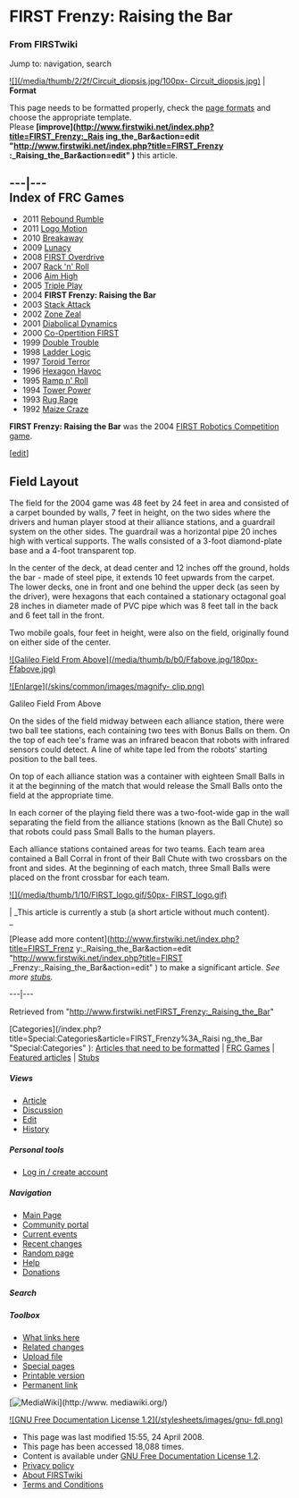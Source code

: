 

# FIRST Frenzy: Raising the Bar

### From FIRSTwiki

Jump to: navigation, search

[![](/media/thumb/2/2f/Circuit_diopsis.jpg/100px-
Circuit_diopsis.jpg)](Image:Circuit_diopsis.jpg "" ) |  **Format**  

This page needs to be formatted properly, check the [page
formats](FIRSTwiki:Page_formats "FIRSTwiki:Page formats" ) and
choose the appropriate template.  
Please **[improve](http://www.firstwiki.net/index.php?title=FIRST_Frenzy:_Rais
ing_the_Bar&action=edit "http://www.firstwiki.net/index.php?title=FIRST_Frenzy
:_Raising_the_Bar&action=edit" )** this article.  
  
---|---  
Index of FRC Games  
---  
  
  * 2011 [Rebound Rumble](Rebound_Rumble "Rebound Rumble" )
  * 2011 [Logo Motion](Logo_Motion "Logo Motion" )
  * 2010 [Breakaway](Breakaway "Breakaway" )
  * 2009 [Lunacy](Lunacy "Lunacy" )
  * 2008 [FIRST Overdrive](FIRST_Overdrive "FIRST Overdrive" )
  * 2007 [Rack 'n' Roll](Rack_%27n%27_Roll "Rack 'n' Roll" )
  * 2006 [Aim High](Aim_High "Aim High" )
  * 2005 [Triple Play](Triple_Play "Triple Play" )
  * 2004 **FIRST Frenzy: Raising the Bar**
  * 2003 [Stack Attack](Stack_Attack "Stack Attack" )
  * 2002 [Zone Zeal](Zone_Zeal "Zone Zeal" )
  * 2001 [Diabolical Dynamics](Diabolical_Dynamics "Diabolical Dynamics" )
  * 2000 [Co-Opertition FIRST](Co-Opertition_FIRST "Co-Opertition FIRST" )
  * 1999 [Double Trouble](Double_Trouble "Double Trouble" )
  * 1998 [Ladder Logic](Ladder_Logic "Ladder Logic" )
  * 1997 [Toroid Terror](Toroid_Terror "Toroid Terror" )
  * 1996 [Hexagon Havoc](Hexagon_Havoc "Hexagon Havoc" )
  * 1995 [Ramp n' Roll](Ramp_n%27_Roll "Ramp n' Roll" )
  * 1994 [Tower Power](Tower_Power "Tower Power" )
  * 1993 [Rug Rage](Rug_Rage "Rug Rage" )
  * 1992 [Maize Craze](Maize_Craze "Maize Craze" )  
  
  

**FIRST Frenzy: Raising the Bar** was the 2004 [FIRST Robotics Competition](FIRST_Robotics_Competition "FIRST Robotics Competition" ) [game](Game "Game" ). 

[[edit](/index.php?title=FIRST_Frenzy:_Raising_the_Bar&action=edit&section=1
"Edit section: Field Layout" )]

## Field Layout

The field for the 2004 game was 48 feet by 24 feet in area and consisted of a
carpet bounded by walls, 7 feet in height, on the two sides where the drivers
and human player stood at their alliance stations, and a guardrail system on
the other sides. The guardrail was a horizontal pipe 20 inches high with
vertical supports. The walls consisted of a 3-foot diamond-plate base and a
4-foot transparent top.

In the center of the deck, at dead center and 12 inches off the ground, holds
the bar - made of steel pipe, it extends 10 feet upwards from the carpet. The
lower decks, one in front and one behind the upper deck (as seen by the
driver), were hexagons that each contained a stationary octagonal goal 28
inches in diameter made of PVC pipe which was 8 feet tall in the back and 6
feet tall in the front.

Two mobile goals, four feet in height, were also on the field, originally
found on either side of the center.

[![Galileo Field From Above](/media/thumb/b/b0/Ffabove.jpg/180px-
Ffabove.jpg)](Image:Ffabove.jpg "Galileo Field From Above" )

[![Enlarge](/skins/common/images/magnify-
clip.png)](Image:Ffabove.jpg "Enlarge" )

Galileo Field From Above

On the sides of the field midway between each alliance station, there were two
ball tee stations, each containing two tees with Bonus Balls on them. On the
top of each tee's frame was an infrared beacon that robots with infrared
sensors could detect. A line of white tape led from the robots' starting
position to the ball tees.

On top of each alliance station was a container with eighteen Small Balls in
it at the beginning of the match that would release the Small Balls onto the
field at the appropriate time.

In each corner of the playing field there was a two-foot-wide gap in the wall
separating the field from the alliance stations (known as the Ball Chute) so
that robots could pass Small Balls to the human players.

Each alliance stations contained areas for two teams. Each team area contained
a Ball Corral in front of their Ball Chute with two crossbars on the front and
sides. At the beginning of each match, three Small Balls were placed on the
front crossbar for each team.

[![](/media/thumb/1/10/FIRST_logo.gif/50px-
FIRST_logo.gif)](Image:FIRST_logo.gif "" )

|  _This article is currently a stub (a short article without much content).  
_

[Please add more content](http://www.firstwiki.net/index.php?title=FIRST_Frenz
y:_Raising_the_Bar&action=edit "http://www.firstwiki.net/index.php?title=FIRST
_Frenzy:_Raising_the_Bar&action=edit" ) to make a significant article. _See
more [stubs](Special:Shortpages "Special:Shortpages" )._  
  
---|---  
  
Retrieved from
"<http://www.firstwiki.netFIRST_Frenzy:_Raising_the_Bar>"

[Categories](/index.php?title=Special:Categories&article=FIRST_Frenzy%3A_Raisi
ng_the_Bar "Special:Categories" ): [Articles that need to be
formatted](Category:Articles_that_need_to_be_formatted
"Category:Articles that need to be formatted" ) | [FRC
Games](Category:FRC_Games "Category:FRC Games" ) | [Featured
articles](Category:Featured_articles "Category:Featured articles" )
| [Stubs](Category:Stubs "Category:Stubs" )

##### Views

  * [Article](FIRST_Frenzy:_Raising_the_Bar)
  * [Discussion](Talk:FIRST_Frenzy:_Raising_the_Bar)
  * [Edit](/index.php?title=FIRST_Frenzy:_Raising_the_Bar&action=edit)
  * [History](/index.php?title=FIRST_Frenzy:_Raising_the_Bar&action=history)

##### Personal tools

  * [Log in / create account](/index.php?title=Special:Userlogin&returnto=FIRST_Frenzy:_Raising_the_Bar)

[](Main_Page "Main Page" )

##### Navigation

  * [Main Page](Main_Page)
  * [Community portal](FIRSTwiki:Community_portal)
  * [Current events](Current_events)
  * [Recent changes](Special:Recentchanges)
  * [Random page](Special:Random)
  * [Help](FIRSTwiki:Help)
  * [Donations](FIRSTwiki:Site_support)

##### Search



##### Toolbox

  * [What links here](Special:Whatlinkshere/FIRST_Frenzy:_Raising_the_Bar)
  * [Related changes](Special:Recentchangeslinked/FIRST_Frenzy:_Raising_the_Bar)
  * [Upload file](Special:Upload)
  * [Special pages](Special:Specialpages)
  * [Printable version](/index.php?title=FIRST_Frenzy:_Raising_the_Bar&printable=yes)
  * [Permanent link](/index.php?title=FIRST_Frenzy:_Raising_the_Bar&oldid=67712)

[![MediaWiki](/skins/common/images/poweredby_mediawiki_88x31.png)](http://www.
mediawiki.org/)

[![GNU Free Documentation License 1.2](/stylesheets/images/gnu-
fdl.png)](http://www.gnu.org/copyleft/fdl.html)

  * This page was last modified 15:55, 24 April 2008.
  * This page has been accessed 18,088 times.
  * Content is available under [GNU Free Documentation License 1.2](http://www.gnu.org/copyleft/fdl.html "http://www.gnu.org/copyleft/fdl.html" ).
  * [Privacy policy](FIRSTwiki:Privacy_policy "FIRSTwiki:Privacy policy" )
  * [About FIRSTwiki](FIRSTwiki:About "FIRSTwiki:About" )
  * [Terms and Conditions](FIRSTwiki:Terms_and_conditions "FIRSTwiki:Terms and conditions" )

